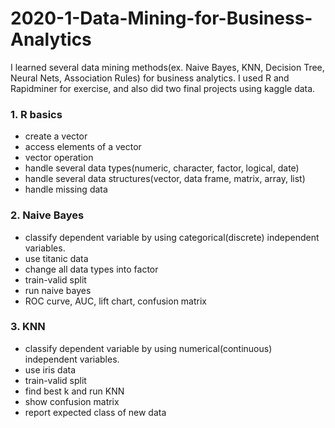 # 2020-1-Data-Mining-for-Business-Analytics
I learned several data mining methods(ex. Naive Bayes, KNN, Decision Tree, Neural Nets, Association Rules) for business analytics.
I used R and Rapidminer for exercise, and also did two final projects using kaggle data.

### 1. R basics
- create a vector
- access elements of a vector
- vector operation
- handle several data types(numeric, character, factor, logical, date)
- handle several data structures(vector, data frame, matrix, array, list)
- handle missing data

### 2. Naive Bayes
- classify dependent variable by using categorical(discrete) independent variables. 
- use titanic data
- change all data types into factor
- train-valid split
- run naive bayes
- ROC curve, AUC, lift chart, confusion matrix

### 3. KNN
- classify dependent variable by using numerical(continuous) independent variables. 
- use iris data
- train-valid split
- find best k and run KNN
- show confusion matrix
- report expected class of new data
